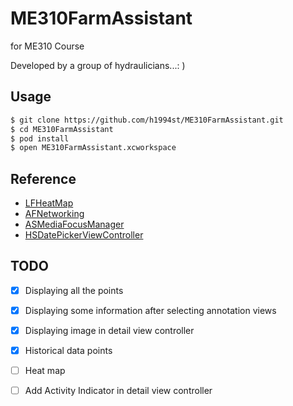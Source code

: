 # ME310FarmAssistant

for ME310 Course

Developed by a group of hydraulicians...: )

## Usage

```bash
$ git clone https://github.com/h1994st/ME310FarmAssistant.git
$ cd ME310FarmAssistant
$ pod install
$ open ME310FarmAssistant.xcworkspace
```

## Reference

- [LFHeatMap](https://github.com/gpolak/LFHeatMap)
- [AFNetworking](https://github.com/AFNetworking/AFNetworking)
- [ASMediaFocusManager](https://github.com/autresphere/ASMediaFocusManager)
- [HSDatePickerViewController](https://github.com/EmilYo/HSDatePickerViewController)

## TODO

- [x] Displaying all the points
- [x] Displaying some information after selecting annotation views
- [x] Displaying image in detail view controller
- [x] Historical data points
- [ ] Heat map
- [ ] Add Activity Indicator in detail view controller

